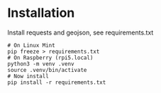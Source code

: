 # Installation

Install requests and geojson, see requirements.txt
```shell script
# On Linux Mint
pip freeze > requirements.txt
# On Raspberry (rpi5.local)
python3 -m venv .venv
source .venv/bin/activate
# Now install
pip install -r requirements.txt
```
